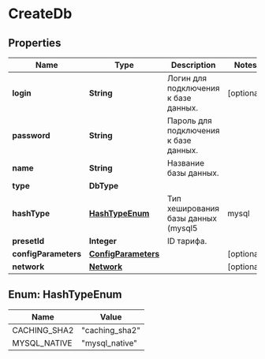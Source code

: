 

# CreateDb


## Properties

| Name | Type | Description | Notes |
|------------ | ------------- | ------------- | -------------|
|**login** | **String** | Логин для подключения к базе данных. |  [optional] |
|**password** | **String** | Пароль для подключения к базе данных. |  |
|**name** | **String** | Название базы данных. |  |
|**type** | **DbType** |  |  |
|**hashType** | [**HashTypeEnum**](#HashTypeEnum) | Тип хеширования базы данных (mysql5 | mysql | postgres). |  [optional] |
|**presetId** | **Integer** | ID тарифа. |  |
|**configParameters** | [**ConfigParameters**](ConfigParameters.md) |  |  [optional] |
|**network** | [**Network**](Network.md) |  |  [optional] |



## Enum: HashTypeEnum

| Name | Value |
|---- | -----|
| CACHING_SHA2 | &quot;caching_sha2&quot; |
| MYSQL_NATIVE | &quot;mysql_native&quot; |



